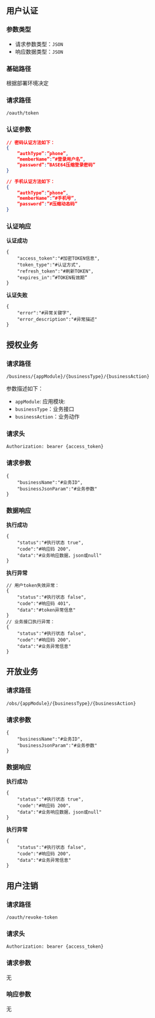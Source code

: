 ## 用户认证
### 参数类型
* 请求参数类型：`JSON`
* 响应数据类型：`JSON`

### 基础路径
根据部署环境决定

### 请求路径
```
/oauth/token
```

### 认证参数
```json
// 密码认证方法如下：
{
    ”authType”:”phone”, 
    ”memberName”:”#登录用户名”,
    ”password”:”BASE64压缩登录密码”
}

// 手机认证方法如下：
{
    ”authType”:”phone”,
    ”memberName”:”#手机号”,
    ”password”:”#压缩动态码”
}
```


### 认证响应
**认证成功**

```
{
    "access_token":"#加密TOKEN信息",
    "token_type":"#认证方式",
    "refresh_token":"#刷新TOKEN",
    "expires_in":”#TOKEN有效期”
}
```

**认证失败**

```
{
    "error":"#异常关键字",
    "error_description":"#异常描述"
}

```

## 授权业务

### 请求路径
```
/business/{appModule}/{businessType}/{businessAction}
```
参数描述如下：

* `appModule`: 应用模块:
* `businessType`：业务接口
* `businessAction`：业务动作

### 请求头

```
Authorization: bearer {access_token}
```

### 请求参数
```
{
    "businessName":"#业务ID",
    "businessJsonParam":"#业务参数"
}
```

### 数据响应

**执行成功**

```
{
    "status":"#执行状态 true",
    "code":"#响应码 200"，
    "data":"#业务响应数据，json或null"
}
```

**执行异常**

```
// 用户token失效异常：
{
    "status":"#执行状态 false",
    "code":"#响应码 401"，
    "data":"#token异常信息"
}
// 业务接口执行异常：
{
    "status":"#执行状态 false",
    "code":"#响应码 200"，
    "data":"#业务异常信息"
}
```

## 开放业务
### 请求路径
```
/obs/{appModule}/{businessType}/{businessAction}
```

### 请求参数
```
{
    "businessName":"#业务ID",
    "businessJsonParam":"#业务参数"
}
```

### 数据响应
**执行成功**

```
{
    "status":"#执行状态 true",
    "code":"#响应码 200"，
    "data":"#业务响应数据，json或null"
}
```
**执行异常**

```
{
    "status":"#执行状态 false",
    "code":"#响应码 200"，
    "data":"#业务异常信息"
}
```


## 用户注销
### 请求路径

```
/oauth/revoke-token
```
### 请求头

```
Authorization: bearer {access_token}
```
### 请求参数
无

### 响应参数
无
